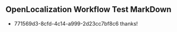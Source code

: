 ## OpenLocalization Workflow Test MarkDown
* 771569d3-8cfd-4c14-a999-2d23cc7bf8c6 thanks!

<!--HONumber=Jul16_HO4-->


